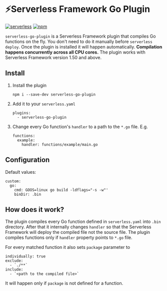 # ⚡️Serverless Framework Go Plugin

[![serverless](http://public.serverless.com/badges/v3.svg)](http://www.serverless.com)
[![npm](https://img.shields.io/npm/v/serverless-go-plugin)](https://www.npmjs.com/package/serverless-go-plugin)

`serverless-go-plugin` is a Serverless Framework plugin that compiles Go functions on the fly. You don't need to do it manually before `serverless deploy`. Once the plugin is installed it will happen automatically. **Compilation happens concurrently across all CPU cores.** The plugin works with Serverless Framework version 1.50 and above.

## Install


1. Install the plugin

    ```
    npm i --save-dev serverless-go-plugin
    ```

1. Add it to your `serverless.yaml`

    ```
    plugins:
      - serverless-go-plugin
    ```

1. Change every Go function's `handler` to a path to the `*.go` file. E.g.

    ```
    functions:
      example:
        handler: functions/example/main.go
    ```

## Configuration

Default values:

```
custom:
  go:
    cmd: GOOS=linux go build -ldflags="-s -w"'
    binDir: .bin
```

## How does it work?

The plugin compiles every Go function defined in `serverless.yaml` into `.bin` directory. After that it internally changes `handler` so that the Serverless Framework will deploy the compiled file not the source file. The plugin compiles functions only if `handler` property points to `*.go` file.

For every matched function it also sets `package` parameter to

```
individually: true
exclude:
  - `./**`
include:
  - `<path to the compiled file>`
```

It will happen only if `package` is not defined for a function.
